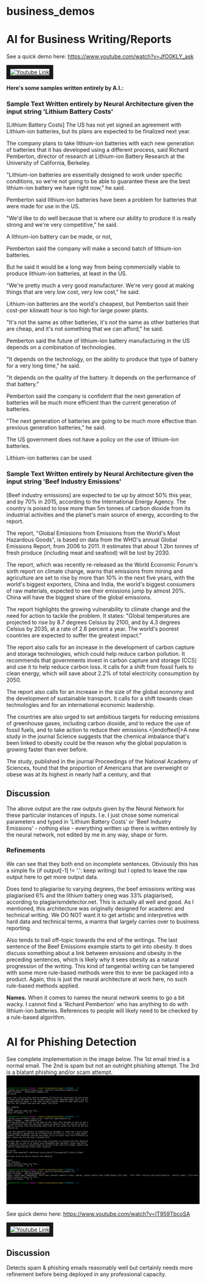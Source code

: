 # business_demos
# AI for Business Writing/Reports 
See a quick demo here:
https://www.youtube.com/watch?v=JfO0KLY_ask

<a href="http://www.youtube.com/watch?feature=player_embedded&v=JfO0KLY_ask
" target="_blank"><img src="http://img.youtube.com/vi/JfO0KLY_ask/0.jpg" 
alt="Youtube Link" width="240" height="180" border="10" /></a>

**Here's some samples written entirely by A.I.:**

### Sample Text Written entirely by Neural Architecture given the input string 'Lithium Battery Costs'
[Lithium Battery Costs] The US has not yet signed an agreement with Lithium-ion batteries, but its plans are expected to be finalized next year.

The company plans to take lithium-ion batteries with each new generation of batteries that it has developed using a different process, said Richard Pemberton, director of research at Lithium-ion Battery Research at the University of California, Berkeley.

"Lithium-ion batteries are essentially designed to work under specific conditions, so we're not going to be able to guarantee these are the best lithium-ion battery we have right now," he said.

Pemberton said lithium-ion batteries have been a problem for batteries that were made for use in the US.

"We'd like to do well because that is where our ability to produce it is really strong and we're very competitive," he said.

A lithium-ion battery can be made, or not,

Pemberton said the company will make a second batch of lithium-ion batteries.

But he said it would be a long way from being commercially viable to produce lithium-ion batteries, at least in the US.

"We're pretty much a very good manufacturer. We're very good at making things that are very low cost, very low cost," he said.

Lithium-ion batteries are the world's cheapest, but Pemberton said their cost-per kilowatt hour is too high for large power plants.

"It's not the same as other batteries, it's not the same as other batteries that are cheap, and it's not something that we can afford," he said.

Pemberton said the future of lithium-ion battery manufacturing in the US depends on a combination of technologies.

"It depends on the technology, on the ability to produce that type of battery for a very long time," he said.

"It depends on the quality of the battery. It depends on the performance of that battery."

Pemberton said the company is confident that the next generation of batteries will be much more efficient than the current generation of batteries.

"The next generation of batteries are going to be much more effective than previous generation batteries," he said.

The US government does not have a policy on the use of lithium-ion batteries.

Lithium-ion batteries can be used 

### Sample Text Written entirely by Neural Architecture given the input string 'Beef Industry Emissions'
[Beef industry emissions] are expected to be up by almost 50% this year, and by 70% in 2015, according to the International Energy Agency. The country is poised to lose more than 5m tonnes of carbon dioxide from its industrial activities and the planet's main source of energy, according to the report.

The report, "Global Emissions from Emissions from the World's Most Hazardous Goods", is based on data from the WHO's annual Global Emissions Report, from 2006 to 2011. It estimates that about 1.2bn tonnes of fresh produce (including meat and seafood) will be lost by 2030.

The report, which was recently re-released as the World Economic Forum's sixth report on climate change, warns that emissions from mining and agriculture are set to rise by more than 10% in the next five years, with the world's biggest exporters, China and India, the world's biggest consumers of raw materials, expected to see their emissions jump by almost 20%. China will have the biggest share of the global emissions.

The report highlights the growing vulnerability to climate change and the need for action to tackle the problem. It states: "Global temperatures are projected to rise by 8.7 degrees Celsius by 2100, and by 4.3 degrees Celsius by 2035, at a rate of 2.6 percent a year. The world's poorest countries are expected to suffer the greatest impact."

The report also calls for an increase in the development of carbon capture and storage technologies, which could help reduce carbon pollution. It recommends that governments invest in carbon capture and storage (CCS) and use it to help reduce carbon loss. It calls for a shift from fossil fuels to clean energy, which will save about 2.2% of total electricity consumption by 2050.

The report also calls for an increase in the size of the global economy and the development of sustainable transport. It calls for a shift towards clean technologies and for an international economic leadership.

The countries are also urged to set ambitious targets for reducing emissions of greenhouse gases, including carbon dioxide, and to reduce the use of fossil fuels, and to take action to reduce their emissions.<|endoftext|>A new study in the journal Science suggests that the chemical imbalance that's been linked to obesity could be the reason why the global population is growing faster than ever before.

The study, published in the journal Proceedings of the National Academy of Sciences, found that the proportion of Americans that are overweight or obese was at its highest in nearly half a century, and that

## Discussion
The above output are the raw outputs given by the Neural Network for these particular instances of inputs. I.e. I just chose some numerical parameters and typed in 'Lithium Battery Costs' or 'Beef Industry Emissions' - nothing else - everything written up there is written entirely by the neural network, not edited by me in any way, shape or form.

### Refinements
We can see that they both end on incomplete sentences. Obviously this has a simple fix (if output[-1] != '.': keep writing) but I opted to leave the raw output here to get more output data. 

Does tend to plagiarise to varying degrees, the beef emissions writing was plagiarised 6% and the lithium battery oneg was 33% plagiarised, according to plagiarismdetector.net. This is actually all well and good. As I mentioned, this architecture was originally designed for academic and technical writing. We DO NOT want it to get artistic and interpretive with hard data and technical terms, a mantra that largely carries over to business reporting. 

Also tends to trail off-topic towards the end of the writings. The last sentence of the Beef Emissions example starts to get into obesity. It does discuss something about a link between emissions and obesity in the preceding sentences, which is likely why it sees obesity as a natural progression of the writing. This kind of tangential writing can be tampered with some more rule-based methods were this to ever be packaged into a product. Again, this is just the neural architecture at work here, no such rule-based methods applied. 

**Names.** When it comes to names the neural network seems to go a bit wacky. I cannot find a 'Richard Pemberton' who has anything to do with lithium-ion batteries. References to people will likely need to be checked by a rule-based algorithm. 

# AI for Phishing Detection
See complete implementation in the image below. The 1st email tried is a normal email. The 2nd is spam but not an outright phishing attempt. The 3rd is a blatant phishing and/or scam attempt.
![Alt Text](cynet_example1.png)

See quick demo here:
https://www.youtube.com/watch?v=lT959TbcoSA

<a href="http://www.youtube.com/watch?feature=player_embedded&v=lT959TbcoSA
" target="_blank"><img src="http://img.youtube.com/vi/lT959TbcoSA/0.jpg" 
alt="Youtube Link" width="240" height="180" border="10" /></a>

## Discussion
Detects spam & phishing emails reasonably well but certainly needs more refinement before being deployed in any professional capacity. 
